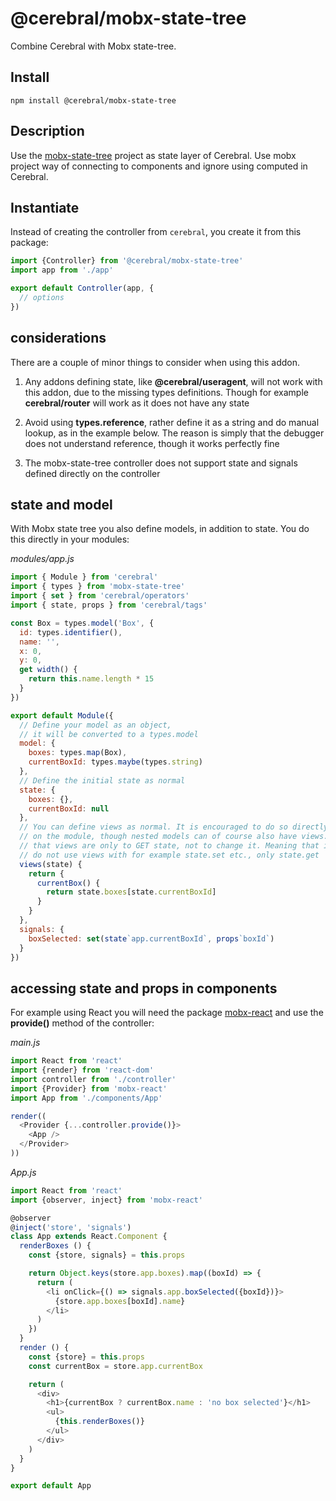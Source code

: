 # @cerebral/mobx-state-tree

Combine Cerebral with Mobx state-tree.

## Install

`npm install @cerebral/mobx-state-tree`

## Description
Use the [mobx-state-tree](https://github.com/mobxjs/mobx-state-tree) project as state layer of Cerebral. Use mobx project way of connecting to components and ignore using computed in Cerebral.


## Instantiate

Instead of creating the controller from `cerebral`, you create it from this package:

```js
import {Controller} from '@cerebral/mobx-state-tree'
import app from './app'

export default Controller(app, {
  // options
})
```

## considerations
There are a couple of minor things to consider when using this addon.

1. Any addons defining state, like **@cerebral/useragent**, will not work with this addon, due
to the missing types definitions. Though for example **cerebral/router** will work as it does not have any state

2. Avoid using **types.reference**, rather define it as a string and do manual lookup, as in the example below. The reason is simply that the debugger does not understand reference, though it works perfectly fine

3. The mobx-state-tree controller does not support state and signals defined directly on the controller

## state and model

With Mobx state tree you also define models, in addition to state. You do this directly in your modules:

*modules/app.js*
```js
import { Module } from 'cerebral'
import { types } from 'mobx-state-tree'
import { set } from 'cerebral/operators'
import { state, props } from 'cerebral/tags'

const Box = types.model('Box', {
  id: types.identifier(),
  name: '',
  x: 0,
  y: 0,
  get width() {
    return this.name.length * 15
  }
})

export default Module({
  // Define your model as an object,
  // it will be converted to a types.model
  model: {
    boxes: types.map(Box),
    currentBoxId: types.maybe(types.string)
  },
  // Define the initial state as normal
  state: {
    boxes: {},
    currentBoxId: null
  },
  // You can define views as normal. It is encouraged to do so directly
  // on the module, though nested models can of course also have views. Note
  // that views are only to GET state, not to change it. Meaning that in actions
  // do not use views with for example state.set etc., only state.get
  views(state) {
    return {
      currentBox() {
        return state.boxes[state.currentBoxId]
      }
    }
  },
  signals: {
    boxSelected: set(state`app.currentBoxId`, props`boxId`)
  }
})
```

## accessing state and props in components

For example using React you will need the package [mobx-react]() and use the **provide()** method of the controller:

*main.js*
```js
import React from 'react'
import {render} from 'react-dom'
import controller from './controller'
import {Provider} from 'mobx-react'
import App from './components/App'

render((
  <Provider {...controller.provide()}>
    <App />
  </Provider>
))
```

*App.js*
```js
import React from 'react'
import {observer, inject} from 'mobx-react'

@observer
@inject('store', 'signals')
class App extends React.Component {
  renderBoxes () {
    const {store, signals} = this.props

    return Object.keys(store.app.boxes).map((boxId) => {
      return (
        <li onClick={() => signals.app.boxSelected({boxId})}>
          {store.app.boxes[boxId].name}
        </li>
      )
    })
  }
  render () {
    const {store} = this.props
    const currentBox = store.app.currentBox

    return (
      <div>
        <h1>{currentBox ? currentBox.name : 'no box selected'}</h1>
        <ul>
          {this.renderBoxes()}
        </ul>
      </div>
    )
  }
}

export default App
```
